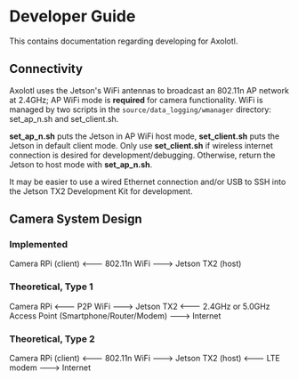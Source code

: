 # Developer Guide
This contains documentation regarding developing for Axolotl.

## Connectivity
Axolotl uses the Jetson's WiFi antennas to broadcast an 802.11n AP network at 2.4GHz; AP WiFi mode is __required__ for camera functionality. WiFi is managed by two scripts in the `source/data_logging/wmanager` directory: set_ap_n.sh and set_client.sh.

__set_ap_n.sh__ puts the Jetson in AP WiFi host mode, __set_client.sh__ puts the Jetson in default client mode. Only use __set_client.sh__ if wireless internet connection is desired for development/debugging. Otherwise, return the Jetson to host mode with __set_ap_n.sh__.

It may be easier to use a wired Ethernet connection and/or USB to SSH into the Jetson TX2 Development Kit for development.


## Camera System Design

### Implemented
Camera RPi (client)    <--- 802.11n WiFi --->    Jetson TX2 (host)

### Theoretical, Type 1
Camera RPi    <--- P2P WiFi --->    Jetson TX2    <--- 2.4GHz or 5.0GHz Access Point (Smartphone/Router/Modem) --->    Internet

### Theoretical, Type 2
Camera RPi (client)    <--- 802.11n WiFi --->    Jetson TX2 (host)    <--- LTE modem --->   Internet
